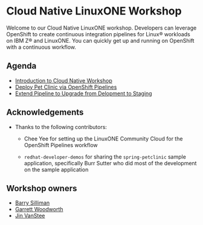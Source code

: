 # Cloud Native LinuxONE Workshop 

Welcome to our Cloud Native LinuxONE workshop. Developers can leverage OpenShift to create continuous integration pipelines for Linux® workloads on IBM Z® and LinuxONE. You can quickly get up and running on OpenShift with a continuous workflow.

## Agenda
* [Introduction to Cloud Native Workshop](introduction.md)
* [Deploy Pet Clinic via OpenShift Pipelines](build-and-deploy/overview.md)
* [Extend Pipeline to Upgrade from Delopment to Staging](application-promotion/overview.md)

## Acknowledgements
* Thanks to the following contributors:

    - Chee Yee for setting up the LinuxONE Community Cloud for the OpenShift Pipelines workflow

    - `redhat-developer-demos` for sharing the `spring-petclinic` sample application, specifically Burr Sutter who did most of the development on the sample application




## Workshop owners
* [Barry Silliman](mailto:silliman@us.ibm.com)
* [Garrett Woodworth](mailto:garrett.lee.woodworth@ibm.com)
* [Jin VanStee](mailto:jinxiong@us.ibm.com)
